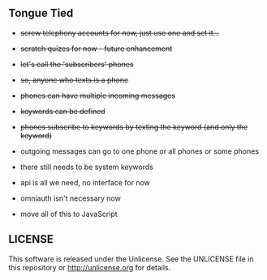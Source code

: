 Tongue Tied
--------------------

- ~~screw telephony accounts for now, just use one and set it...~~
- ~~scratch quizes for now - future enhancement~~
- ~~let's call the 'subscribers' phones~~
- ~~so, anyone who texts is a phone~~
- ~~phones can have multiple incoming messages~~
- ~~keywords can be defined~~
- ~~phones subscribe to keywords by texting the keyword (and only the keyword)~~

- outgoing messages can go to one phone or all phones or some phones
- there still needs to be system keywords
- api is all we need, no interface for now
- omniauth isn't necessary now

- move all of this to JavaScript


LICENSE
--------------------

This software is released under the Unlicense. See the UNLICENSE file in this repository or http://unlicense.org for details.
